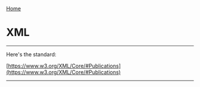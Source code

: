 [Home](Readme.md)
# XML

---

Here's the standard:

[https://www.w3.org/XML/Core/#Publications](https://www.w3.org/XML/Core/#Publications)

---

